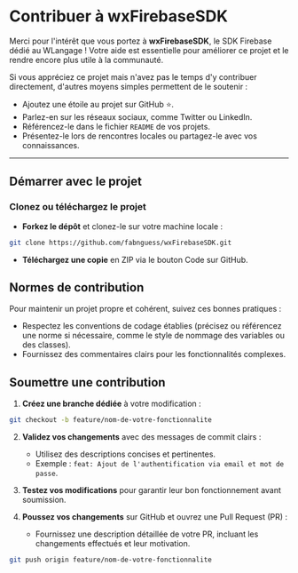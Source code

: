 # Contribuer à wxFirebaseSDK

Merci pour l'intérêt que vous portez à **wxFirebaseSDK**, le SDK Firebase dédié au WLangage ! Votre aide est essentielle pour améliorer ce projet et le rendre encore plus utile à la communauté.

Si vous appréciez ce projet mais n'avez pas le temps d'y contribuer directement, d'autres moyens simples permettent de le soutenir :

- Ajoutez une étoile au projet sur GitHub ⭐.
- Parlez-en sur les réseaux sociaux, comme Twitter ou LinkedIn.
- Référencez-le dans le fichier `README` de vos projets.
- Présentez-le lors de rencontres locales ou partagez-le avec vos connaissances.

---

## Démarrer avec le projet

### Clonez ou téléchargez le projet

- **Forkez le dépôt** et clonez-le sur votre machine locale :

```bash
git clone https://github.com/fabnguess/wxFirebaseSDK.git
```
- **Téléchargez une copie** en ZIP via le bouton Code sur GitHub.

## Normes de contribution

Pour maintenir un projet propre et cohérent, suivez ces bonnes pratiques :

- Respectez les conventions de codage établies (précisez ou référencez une norme si nécessaire, comme le style de nommage des variables ou des classes).
- Fournissez des commentaires clairs pour les fonctionnalités complexes.

## Soumettre une contribution

1. **Créez une branche dédiée** à votre modification :

```bash
git checkout -b feature/nom-de-votre-fonctionnalite
```
2. **Validez vos changements** avec des messages de commit clairs :

    - Utilisez des descriptions concises et pertinentes.
    - Exemple : `feat: Ajout de l'authentification via email et mot de passe`.

3. **Testez vos modifications** pour garantir leur bon fonctionnement avant soumission.

4. **Poussez vos changements** sur GitHub et ouvrez une Pull Request (PR) :

    - Fournissez une description détaillée de votre PR, incluant les changements effectués et leur motivation.
    
```bash
git push origin feature/nom-de-votre-fonctionnalite
```